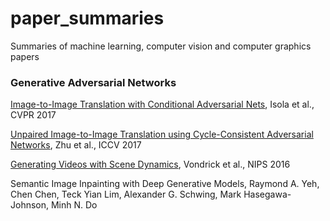 # paper_summaries
Summaries of machine learning, computer vision and computer graphics papers


### Generative Adversarial Networks

[Image-to-Image Translation with Conditional Adversarial Nets](https://github.com/antoinetlc/paper_summaries/blob/master/Papers/Image-to-Image_Translation_with_Conditional_Adversarial_Nets_Isola_et_al_CVPR17/Pix2Pix.md), Isola et al., CVPR 2017

[Unpaired Image-to-Image Translation using Cycle-Consistent Adversarial Networks](https://github.com/antoinetlc/paper_summaries/blob/master/Papers/Unpaired_Image-to-Image_Translation_using_Cycle-Consistent_Adversarial_Networks_Zhu_et_al_ICCV_2017/CycleGAN.md), Zhu et al., ICCV 2017

[Generating Videos with Scene Dynamics](https://github.com/antoinetlc/paper_summaries/blob/master/Papers/Generating_Videos_with_Scene_Dynamics_Vondrick_et_al_NIPS16/VideoGAN.md), Vondrick et al., NIPS 2016

Semantic Image Inpainting with Deep Generative Models, Raymond A. Yeh, Chen Chen, Teck Yian Lim, Alexander G. Schwing, Mark Hasegawa-Johnson, Minh N. Do
